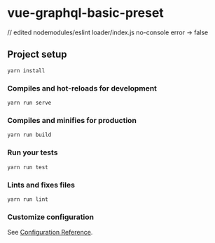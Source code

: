 # vue-graphql-basic-preset

// edited nodemodules/eslint loader/index.js no-console error -> false
<ApolloQuery :query="gql => gql`
      query   {
        hello
      }
    `">
<template v-slot="{ result: { loading, error, data } }">

<div v-if="data">{{ data.hello}}</div>
</template>
</ApolloQuery>

## Project setup

```
yarn install
```

### Compiles and hot-reloads for development

```
yarn run serve
```

### Compiles and minifies for production

```
yarn run build
```

### Run your tests

```
yarn run test
```

### Lints and fixes files

```
yarn run lint
```

### Customize configuration

See [Configuration Reference](https://cli.vuejs.org/config/).
